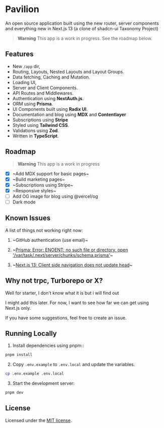 # Pavilion

An open source application built using the new router, server components and everything new in Next.js 13 (a clone of shadcn-ui Taxonomy Project)

> **Warning**
> This app is a work in progress.
> See the roadmap below.

## Features

- New `/app` dir,
- Routing, Layouts, Nested Layouts and Layout Groups.
- Data fetching, Caching and Mutation.
- Loading UI,
- Server and Client Components.
- API Routes and Middlewares.
- Authentication using **NextAuth.js**.
- ORM using **Prisma**.
- UI Components built using **Radix UI**.
- Documentation and blog using **MDX** and **Contentlayer**
- Subscriptions using **Stripe**
- Styled using **Tailwind CSS**.
- Validations using **Zod**.
- Written in **TypeScript**.

## Roadmap

> **Warning**
> This app is a work in progress

- [x] ~Add MDX support for basic pages~
- [x] ~Build marketing pages~
- [x] ~Subscriptions using Stripe~
- [x] ~Responsive styles~
- [ ] Add OG image for blog using @vercel/og
- [ ] Dark mode

## Known Issues

A list of things not working right now:

1. ~GitHub authentication (use email)~

2. ~[Prisma: Error: ENOENT: no such file or directory, open '/var/task/.next/server/chunks/schema.prisma'](https://github.com/prisma/prisma/issues/16117)~
3. ~[Next.js 13: Client side navigation does not update head](https://github.com/vercel/next.js/issues/42414)~

## Why not trpc, Turborepo or X?

Well for starter, I don't know what it is but i will find out

I might add this later. For now, I want to see how far we can get using Next.js only.

If you have some suggestions, feel free to create an issue.

## Running Locally

1. Install dependencies using pnpm::

```sh
pnpm install
```

2. Copy `.env.example` to `.env.local` and update the variables.

```sh
cp .env.example .env.local
```

3. Start the development server:

```sh
pnpm dev
```

## License

Licensed under the [MIT license](https://github.com/reflexjs/reflex/blob/master/LICENSE).
